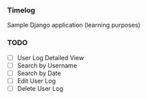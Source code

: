 ### Timelog

Sample Django application (learning purposes)

### TODO
- [ ] User Log Detailed View
- [ ] Search by Username
- [ ] Search by Date
- [ ] Edit User Log 
- [ ] Delete User Log
